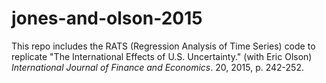 # jones-and-olson-2015

This repo includes the RATS (Regression Analysis of Time Series) code to replicate "The International Effects of U.S. Uncertainty." (with Eric Olson) *International Journal of Finance and Economics*. 20, 2015, p. 242-252.